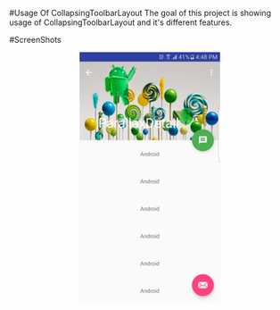 #Usage Of CollapsingToolbarLayout
The goal of this project is showing usage of CollapsingToolbarLayout and it's different features.


#ScreenShots

<p align="center">
    <img src="Screenshots/first_sample.png" alt="first_sample" width="50%"/>
</p>
